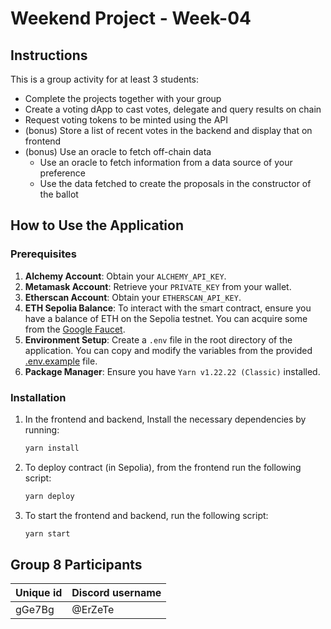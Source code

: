 # Weekend Project - Week-04

## Instructions

This is a group activity for at least 3 students:

- Complete the projects together with your group
- Create a voting dApp to cast votes, delegate and query results on chain
- Request voting tokens to be minted using the API
- (bonus) Store a list of recent votes in the backend and display that on frontend
- (bonus) Use an oracle to fetch off-chain data
    - Use an oracle to fetch information from a data source of your preference
    - Use the data fetched to create the proposals in the constructor of the ballot

## How to Use the Application

### Prerequisites

1. **Alchemy Account**: Obtain your `ALCHEMY_API_KEY`.
2. **Metamask Account**: Retrieve your `PRIVATE_KEY` from your wallet.
3. **Etherscan Account**: Obtain your `ETHERSCAN_API_KEY`.
4. **ETH Sepolia Balance**: To interact with the smart contract, ensure you have a balance of ETH on the Sepolia testnet. You can acquire some from the [Google Faucet](https://cloud.google.com/application/web3/faucet/ethereum/sepolia).
5. **Environment Setup**: Create a `.env` file in the root directory of the application. You can copy and modify the variables from the provided [.env.example](.env.example) file.
6. **Package Manager**: Ensure you have `Yarn v1.22.22 (Classic)` installed.

### Installation
1. In the frontend and backend, Install the necessary dependencies by running:

   ```bash
   yarn install
   ```

2. To deploy contract (in Sepolia), from the frontend run the following script:

   ```bash
   yarn deploy
   ```

3. To start the frontend and backend, run the following script:

   ```bash
   yarn start
   ```


## Group 8 Participants

| Unique id | Discord username |
| --------- | ---------------- |
| gGe7Bg    | @ErZeTe          |
